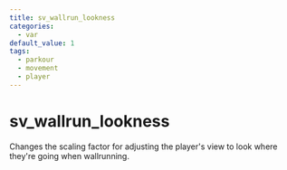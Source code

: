 ```yaml
---
title: sv_wallrun_lookness
categories:
  - var
default_value: 1
tags:
  - parkour
  - movement
  - player
---
```


# sv_wallrun_lookness

Changes the scaling factor for adjusting the player's view to look where they're going when wallrunning.
